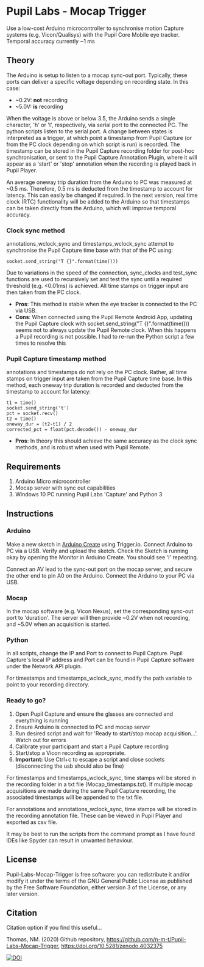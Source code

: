 # Pupil Labs - Mocap Trigger

Use a low-cost Arduino microcontroller to synchronise motion Capture systems (e.g. Vicon/Qualisys)
with the Pupil Core Mobile eye tracker. Temporal accuracy currently ~1 ms

## Theory

The Arduino is setup to listen to a mocap sync-out port. Typically, these ports can deliver a specific 
voltage depending on recording state. In this case:

- ~0.2V: **not** recording
- ~5.0V: **is** recording

When the voltage is above or below 3.5, the Arduino sends a single character, 'h' or 'l', respectively,
via serial port to the connected PC. The python scripts listen to the serial port. A change 
between states is interpreted as a trigger, at which point a timestamp from Pupil Capture (or from the PC 
clock depending on which script is run) is recorded. The timestamp can be stored in the Pupil Capture 
recording folder for post-hoc synchronisation, or sent to the Pupil Capture Annotation Plugin, where it 
will appear as a 'start' or 'stop' annotation when the recording is played back in Pupil Player. 

An average oneway trip duration from the Arduino to PC was measured at ~0.5 ms. Therefore, 0.5 ms is deducted 
from the timestamp to account for latency. This can easily be changed if required. In the next version, 
real time clock (RTC) functionality will be added to the Arduino so that timestamps can be taken directly from 
the Arduino, which will improve temporal accuracy.
 
### Clock sync method

annotations_wclock_sync and timestamps_wclock_sync attempt to synchronise the Pupil Capture time base with that of
the PC using:

	socket.send_string("T {}".format(time())) 

Due to variations in the speed of the connection, sync_clocks and test_sync functions are used to 
recursively set and test the sync  until a required threshold (e.g. <0.01ms) is achieved. All time stamps on 
trigger input are then taken from the PC clock.

- **Pros**: This method is stable when the eye tracker is connected to the PC via USB. 
- **Cons**: When connected using the Pupil Remote Android App, updating the Pupil Capture clock with socket.send_string("T {}".format(time()))
seems not to always update the Pupil Remote clock. When this happens a Pupil recording is not possible. I had
to re-run the Python script a few times to resolve this


### Pupil Capture timestamp method
annotations and timestamps do not rely on the PC clock. Rather, all time stamps on trigger input 
are taken from the Pupil Capture time base. In this method, each oneway trip duration is recorded and deducted from
the timestamp to account for latency:

	t1 = time()
    socket.send_string('t')
    pct = socket.recv()
    t2 = time()
    oneway_dur = (t2-t1) / 2
    corrected_pct = float(pct.decode()) - oneway_dur
	
- **Pros**: In theory this should achieve the same accuracy as the clock sync methods, and is robust when used with
Pupil Remote.

## Requirements

1. Arduino Micro microcontroller
2. Mocap server with sync out capabilities
3. Windows 10 PC running Pupil Labs 'Capture' and Python 3

## Instructions
### Arduino

Make a new sketch in [Arduino Create](https://create.arduino.cc/) using Trigger.io. Connect Arduino 
to PC via a USB. Verify and upload the sketch. Check the Sketch is running okay by opening the Monitor 
in Arduino Create. You should see 'l' repeating. 

Connect an AV lead to the sync-out port on the mocap server, and secure the other end to pin A0 on the 
Arduino. Connect the Arduino to your PC via USB.

### Mocap
In the mocap software (e.g. Vicon Nexus), set the corresponding sync-out port to 'duration'. The server 
will then provide ~0.2V when not recording, and ~5.0V when an acquisition is started.

### Python
In all scripts, change the IP and Port to connect to Pupil Capture. Pupil Capture's
local IP address and Port can be found in Pupil Capture software under the Network API plugin. 

For timestamps and timestamps_wclock_sync, modify the path variable to point to your recording directory. 

### Ready to go?

1. Open Pupil Capture and ensure the glasses are connected and everything is running
2. Ensure Arduino is connected to PC and mocap server
3. Run desired script and wait for 'Ready to start/stop mocap acquisition...'.
Watch out for errors
4. Calibrate your participant and start a Pupil Capture recording
5. Start/stop a Vicon recording as appropriate.
6. **Important:** Use Ctrl+c to escape a script and close sockets (disconnecting the usb should also be fine)

For timestamps and timestamps_wclock_sync, time stamps will be stored in the recording folder in a 
txt file (Mocap_timestamps.txt). If multiple mocap acquisitions are made during the same Pupil Capture 
recording, the associated timestamps will be appended to the txt file.

For annotations and annotations_wclock_sync, time stamps will be stored in the recording annotation file.
These can be viewed in Pupil Player and exported as csv file.

It may be best to run the scripts from the command prompt as I have found IDEs like Spyder can result in unwanted behaviour.

## License

Pupil-Labs-Mocap-Trigger is free software: you can redistribute it and/or modify it under the terms of the GNU General Public License as published by the Free Software Foundation, either version 3 of the License, or any later version.

## Citation

Citation option if you find this useful...

Thomas, NM. (2020) Github repository, https://github.com/n-m-t/Pupil-Labs-Mocap-Trigger, https://doi.org/10.5281/zenodo.4032375 


[![DOI](https://zenodo.org/badge/190172285.svg)](https://zenodo.org/badge/latestdoi/190172285)


